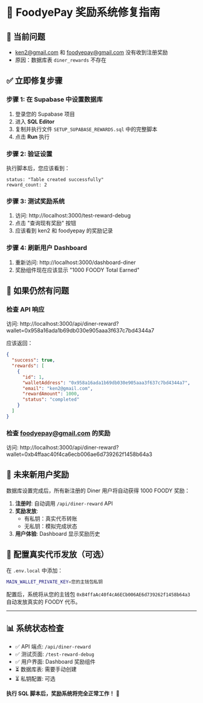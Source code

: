 # 🎁 FoodyePay 奖励系统修复指南

## 🚨 当前问题
- ken2@gmail.com 和 foodyepay@gmail.com 没有收到注册奖励
- 原因：数据库表 `diner_rewards` 不存在

## ✅ 立即修复步骤

### 步骤 1: 在 Supabase 中设置数据库
1. 登录您的 Supabase 项目
2. 进入 **SQL Editor**
3. 复制并执行文件 `SETUP_SUPABASE_REWARDS.sql` 中的完整脚本
4. 点击 **Run** 执行

### 步骤 2: 验证设置
执行脚本后，您应该看到：
```
status: "Table created successfully"
reward_count: 2
```

### 步骤 3: 测试奖励系统
1. 访问: http://localhost:3000/test-reward-debug
2. 点击 "查询现有奖励" 按钮
3. 应该看到 ken2 和 foodyepay 的奖励记录

### 步骤 4: 刷新用户 Dashboard
1. 重新访问: http://localhost:3000/dashboard-diner
2. 奖励组件现在应该显示 "1000 FOODY Total Earned"

## 🔧 如果仍然有问题

### 检查 API 响应
访问: http://localhost:3000/api/diner-reward?wallet=0x958a16ada1b69db030e905aaa3f637c7bd4344a7

应该返回：
```json
{
  "success": true,
  "rewards": [
    {
      "id": 1,
      "walletAddress": "0x958a16ada1b69db030e905aaa3f637c7bd4344a7",
      "email": "ken2@gmail.com",
      "rewardAmount": 1000,
      "status": "completed"
    }
  ]
}
```

### 检查 foodyepay@gmail.com 的奖励
访问: http://localhost:3000/api/diner-reward?wallet=0xb4ffaac40f4ca6ecb006ae6d739262f1458b64a3

## 🚀 未来新用户奖励

数据库设置完成后，所有新注册的 Diner 用户将自动获得 1000 FOODY 奖励：

1. **注册时**: 自动调用 `/api/diner-reward` API
2. **奖励发放**: 
   - 有私钥：真实代币转账
   - 无私钥：模拟完成状态
3. **用户体验**: Dashboard 显示奖励历史

## 🔑 配置真实代币发放（可选）

在 `.env.local` 中添加：
```bash
MAIN_WALLET_PRIVATE_KEY=您的主钱包私钥
```

配置后，系统将从您的主钱包 `0xB4ffaAc40f4cA6ECb006AE6d739262f1458b64a3` 自动发放真实的 FOODY 代币。

---

## 📊 系统状态检查

- ✅ API 端点: `/api/diner-reward`
- ✅ 测试页面: `/test-reward-debug`
- ✅ 用户界面: Dashboard 奖励组件
- ⏳ 数据库表: 需要手动创建
- ⏳ 私钥配置: 可选

**执行 SQL 脚本后，奖励系统将完全正常工作！** 🎉
